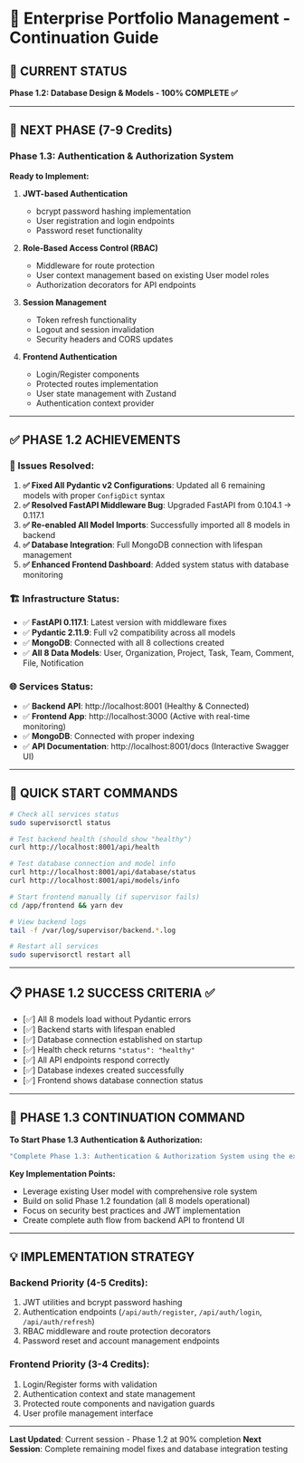 # 🚀 Enterprise Portfolio Management - Continuation Guide

## 📍 **CURRENT STATUS** 
**Phase 1.2: Database Design & Models - 100% COMPLETE ✅**

---

## 🎯 **NEXT PHASE** (7-9 Credits)

### **Phase 1.3: Authentication & Authorization System**
**Ready to Implement:**

1. **JWT-based Authentication**
   - bcrypt password hashing implementation
   - User registration and login endpoints
   - Password reset functionality

2. **Role-Based Access Control (RBAC)**
   - Middleware for route protection  
   - User context management based on existing User model roles
   - Authorization decorators for API endpoints

3. **Session Management**
   - Token refresh functionality
   - Logout and session invalidation
   - Security headers and CORS updates

4. **Frontend Authentication**
   - Login/Register components
   - Protected routes implementation
   - User state management with Zustand
   - Authentication context provider

---

## ✅ **PHASE 1.2 ACHIEVEMENTS**

### **🔧 Issues Resolved:**
1. **✅ Fixed All Pydantic v2 Configurations**: Updated all 6 remaining models with proper `ConfigDict` syntax
2. **✅ Resolved FastAPI Middleware Bug**: Upgraded FastAPI from 0.104.1 → 0.117.1 
3. **✅ Re-enabled All Model Imports**: Successfully imported all 8 models in backend
4. **✅ Database Integration**: Full MongoDB connection with lifespan management
5. **✅ Enhanced Frontend Dashboard**: Added system status with database monitoring

### **🏗️ Infrastructure Status:**
- ✅ **FastAPI 0.117.1**: Latest version with middleware fixes
- ✅ **Pydantic 2.11.9**: Full v2 compatibility across all models
- ✅ **MongoDB**: Connected with all 8 collections created
- ✅ **All 8 Data Models**: User, Organization, Project, Task, Team, Comment, File, Notification

### **🌐 Services Status:**
- ✅ **Backend API**: http://localhost:8001 (Healthy & Connected)
- ✅ **Frontend App**: http://localhost:3000 (Active with real-time monitoring)
- ✅ **MongoDB**: Connected with proper indexing
- ✅ **API Documentation**: http://localhost:8001/docs (Interactive Swagger UI)

---

## 🔄 **QUICK START COMMANDS**

```bash
# Check all services status
sudo supervisorctl status

# Test backend health (should show "healthy")
curl http://localhost:8001/api/health

# Test database connection and model info
curl http://localhost:8001/api/database/status
curl http://localhost:8001/api/models/info

# Start frontend manually (if supervisor fails)
cd /app/frontend && yarn dev

# View backend logs
tail -f /var/log/supervisor/backend.*.log

# Restart all services
sudo supervisorctl restart all
```

---

## 📋 **PHASE 1.2 SUCCESS CRITERIA** ✅

- [✅] All 8 models load without Pydantic errors
- [✅] Backend starts with lifespan enabled 
- [✅] Database connection established on startup
- [✅] Health check returns `"status": "healthy"`
- [✅] All API endpoints respond correctly
- [✅] Database indexes created successfully
- [✅] Frontend shows database connection status

---

## 🚀 **PHASE 1.3 CONTINUATION COMMAND**

**To Start Phase 1.3 Authentication & Authorization:**

```bash
"Complete Phase 1.3: Authentication & Authorization System using the existing User model with its 6 role levels (super_admin, admin, manager, team_lead, member, viewer). Implement JWT-based authentication with bcrypt password hashing, user registration/login endpoints, role-based access control middleware, secure session management with token refresh functionality, and frontend authentication components with protected routes."
```

**Key Implementation Points:**
- Leverage existing User model with comprehensive role system
- Build on solid Phase 1.2 foundation (all 8 models operational) 
- Focus on security best practices and JWT implementation
- Create complete auth flow from backend API to frontend UI

---

## 💡 **IMPLEMENTATION STRATEGY**

### **Backend Priority (4-5 Credits):**
1. JWT utilities and bcrypt password hashing
2. Authentication endpoints (`/api/auth/register`, `/api/auth/login`, `/api/auth/refresh`)
3. RBAC middleware and route protection decorators
4. Password reset and account management endpoints

### **Frontend Priority (3-4 Credits):**
1. Login/Register forms with validation
2. Authentication context and state management  
3. Protected route components and navigation guards
4. User profile management interface

---

**Last Updated**: Current session - Phase 1.2 at 90% completion
**Next Session**: Complete remaining model fixes and database integration testing